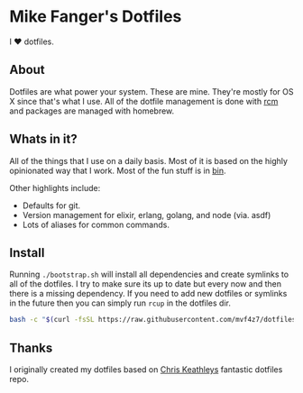 # Mike Fanger's Dotfiles

I :heart: dotfiles.

## About

Dotfiles are what power your system. These are mine. They're mostly for OS X
since that's what I use. All of the dotfile management is done with
[rcm](https://github.com/thoughtbot/rcm) and packages are managed with homebrew.

## Whats in it?

All of the things that I use on a daily basis. Most of it is based on the
highly opinionated way that I work. Most of the fun stuff is in [bin](https://github.com/mvf4z7/dotfiles/tree/master/bin).

Other highlights include:

* Defaults for git.
* Version management for elixir, erlang, golang, and node (via. asdf)
* Lots of aliases for common commands.

## Install

Running `./bootstrap.sh` will install all dependencies and create symlinks to
all of the dotfiles. I try to make sure its up to date but every now and then
there is a missing dependency. If you need to add new dotfiles or symlinks in
the future then you can simply run `rcup` in the dotfiles dir.

```bash
bash -c "$(curl -fsSL https://raw.githubusercontent.com/mvf4z7/dotfiles/main/bootstrap.sh)"
```

## Thanks

I originally created my dotfiles based on [Chris Keathleys](https://github.com/keathley/dotfiles) fantastic dotfiles repo.

